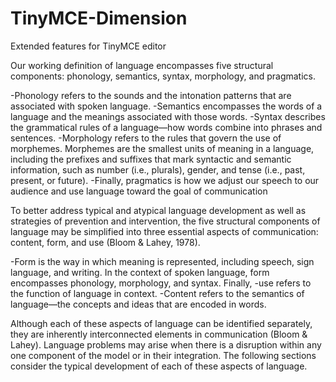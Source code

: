 # TinyMCE-Dimension
Extended features for TinyMCE editor

Our working definition of language encompasses five structural components: phonology, semantics, syntax, morphology, and pragmatics.

-Phonology refers to the sounds and the intonation patterns that are associated with spoken
language.
-Semantics encompasses the words of a language and the meanings associated with those words.
-Syntax describes the grammatical rules of a language—how words combine into phrases and sentences.
-Morphology refers to the rules that govern the use of morphemes. Morphemes are the smallest units of meaning in a language, including the prefixes and suffixes that mark syntactic and semantic information, such as number (i.e., plurals), gender, and tense (i.e., past, present, or future). 
-Finally, pragmatics is how we adjust our speech to our audience and use language toward the goal of communication

To better address typical and atypical language development as well as strategies of prevention and intervention, the five structural components of language may be simplified into three essential aspects of communication:
content, form, and use (Bloom & Lahey, 1978).


-Form is the way in which meaning is represented, including speech, sign language, and writing. In the context of spoken language, form encompasses phonology, morphology, and syntax.
Finally,
-use refers to the function of language in context.
-Content refers to the semantics of language—the concepts and ideas that are encoded in words.

Although each of these aspects of language can be identified separately, they are inherently interconnected elements in communication (Bloom & Lahey). Language problems may arise when there is a disruption within any one component of the model or in their integration. The following sections consider the typical development of each of these aspects of language.